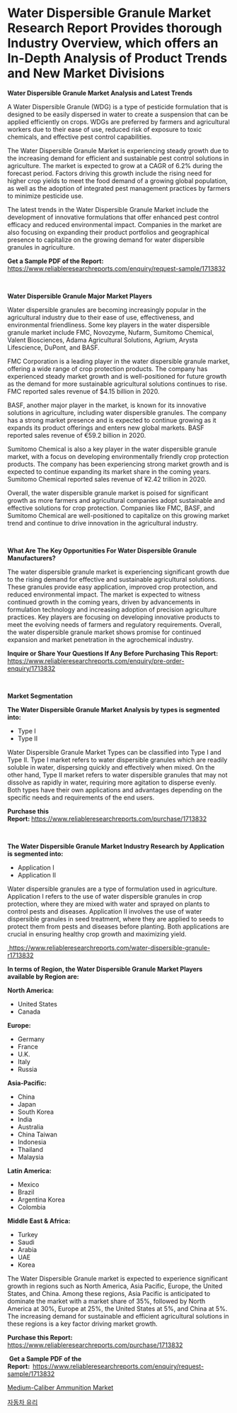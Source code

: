 <p><h1>Water Dispersible Granule Market Research Report Provides thorough Industry Overview, which offers an In-Depth Analysis of Product Trends and New Market Divisions</h1></p><p><strong>Water Dispersible Granule Market Analysis and Latest Trends</strong></p>
<p><p>A Water Dispersible Granule (WDG) is a type of pesticide formulation that is designed to be easily dispersed in water to create a suspension that can be applied efficiently on crops. WDGs are preferred by farmers and agricultural workers due to their ease of use, reduced risk of exposure to toxic chemicals, and effective pest control capabilities.</p><p>The Water Dispersible Granule Market is experiencing steady growth due to the increasing demand for efficient and sustainable pest control solutions in agriculture. The market is expected to grow at a CAGR of 6.2% during the forecast period. Factors driving this growth include the rising need for higher crop yields to meet the food demand of a growing global population, as well as the adoption of integrated pest management practices by farmers to minimize pesticide use.</p><p>The latest trends in the Water Dispersible Granule Market include the development of innovative formulations that offer enhanced pest control efficacy and reduced environmental impact. Companies in the market are also focusing on expanding their product portfolios and geographical presence to capitalize on the growing demand for water dispersible granules in agriculture.</p></p>
<p><strong>Get a Sample PDF of the Report:&nbsp;</strong> <a href="https://www.reliableresearchreports.com/enquiry/request-sample/1713832">https://www.reliableresearchreports.com/enquiry/request-sample/1713832</a></p>
<p>&nbsp;</p>
<p><strong>Water Dispersible Granule Major Market Players</strong></p>
<p><p>Water dispersible granules are becoming increasingly popular in the agricultural industry due to their ease of use, effectiveness, and environmental friendliness. Some key players in the water dispersible granule market include FMC, Novozyme, Nufarm, Sumitomo Chemical, Valent Biosciences, Adama Agricultural Solutions, Agrium, Arysta Lifescience, DuPont, and BASF.</p><p>FMC Corporation is a leading player in the water dispersible granule market, offering a wide range of crop protection products. The company has experienced steady market growth and is well-positioned for future growth as the demand for more sustainable agricultural solutions continues to rise. FMC reported sales revenue of $4.15 billion in 2020.</p><p>BASF, another major player in the market, is known for its innovative solutions in agriculture, including water dispersible granules. The company has a strong market presence and is expected to continue growing as it expands its product offerings and enters new global markets. BASF reported sales revenue of €59.2 billion in 2020.</p><p>Sumitomo Chemical is also a key player in the water dispersible granule market, with a focus on developing environmentally friendly crop protection products. The company has been experiencing strong market growth and is expected to continue expanding its market share in the coming years. Sumitomo Chemical reported sales revenue of ¥2.42 trillion in 2020.</p><p>Overall, the water dispersible granule market is poised for significant growth as more farmers and agricultural companies adopt sustainable and effective solutions for crop protection. Companies like FMC, BASF, and Sumitomo Chemical are well-positioned to capitalize on this growing market trend and continue to drive innovation in the agricultural industry.</p></p>
<p>&nbsp;</p>
<p><strong>What Are The Key Opportunities For Water Dispersible Granule Manufacturers?</strong></p>
<p><p>The water dispersible granule market is experiencing significant growth due to the rising demand for effective and sustainable agricultural solutions. These granules provide easy application, improved crop protection, and reduced environmental impact. The market is expected to witness continued growth in the coming years, driven by advancements in formulation technology and increasing adoption of precision agriculture practices. Key players are focusing on developing innovative products to meet the evolving needs of farmers and regulatory requirements. Overall, the water dispersible granule market shows promise for continued expansion and market penetration in the agrochemical industry.</p></p>
<p><strong>Inquire or Share Your Questions If Any Before Purchasing This Report:</strong> <a href="https://www.reliableresearchreports.com/enquiry/pre-order-enquiry/1713832">https://www.reliableresearchreports.com/enquiry/pre-order-enquiry/1713832</a></p>
<p>&nbsp;</p>
<p><strong>Market Segmentation</strong></p>
<p><strong>The Water Dispersible Granule Market Analysis by types is segmented into:</strong></p>
<p><ul><li>Type I</li><li>Type II</li></ul></p>
<p><p>Water Dispersible Granule Market Types can be classified into Type I and Type II. Type I market refers to water dispersible granules which are readily soluble in water, dispersing quickly and effectively when mixed. On the other hand, Type II market refers to water dispersible granules that may not dissolve as rapidly in water, requiring more agitation to disperse evenly. Both types have their own applications and advantages depending on the specific needs and requirements of the end users.</p></p>
<p><strong>Purchase this Report:&nbsp;</strong><a href="https://www.reliableresearchreports.com/purchase/1713832">https://www.reliableresearchreports.com/purchase/1713832</a></p>
<p>&nbsp;</p>
<p><strong>The Water Dispersible Granule Market Industry Research by Application is segmented into:</strong></p>
<p><ul><li>Application I</li><li>Application II</li></ul></p>
<p><p>Water dispersible granules are a type of formulation used in agriculture. Application I refers to the use of water dispersible granules in crop protection, where they are mixed with water and sprayed on plants to control pests and diseases. Application II involves the use of water dispersible granules in seed treatment, where they are applied to seeds to protect them from pests and diseases before planting. Both applications are crucial in ensuring healthy crop growth and maximizing yield.</p></p>
<p><a href="https://www.reliableresearchreports.com/water-dispersible-granule-r1713832">&nbsp;https://www.reliableresearchreports.com/water-dispersible-granule-r1713832</a></p>
<p><strong>In terms of Region, the Water Dispersible Granule Market Players available by Region are:</strong></p>
<p>
    <p> <strong> North America: </strong>
        <ul>
            <li>United States</li>
            <li>Canada</li>
        </ul>
        </p> 
    <p> <strong> Europe: </strong>
        <ul>
            <li>Germany</li>
            <li>France</li>
            <li>U.K.</li>
            <li>Italy</li>
            <li>Russia</li>
        </ul>
        </p> 
    <p> <strong> Asia-Pacific: </strong>
        <ul>
            <li>China</li>
            <li>Japan</li>
            <li>South Korea</li>
            <li>India</li>
            <li>Australia</li>
            <li>China Taiwan</li>
            <li>Indonesia</li>
            <li>Thailand</li>
            <li>Malaysia</li>
        </ul>
        </p> 
    <p> <strong> Latin America: </strong>
        <ul>
            <li>Mexico</li>
            <li>Brazil</li>
            <li>Argentina Korea</li>
            <li>Colombia</li>
        </ul>
        </p> 
    <p> <strong> Middle East & Africa: </strong>
        <ul>
            <li>Turkey</li>
            <li>Saudi</li>
            <li>Arabia</li>
            <li>UAE</li>
            <li>Korea</li>
        </ul>
    </p>
    </p>
<p><p>The Water Dispersible Granule market is expected to experience significant growth in regions such as North America, Asia Pacific, Europe, the United States, and China. Among these regions, Asia Pacific is anticipated to dominate the market with a market share of 35%, followed by North America at 30%, Europe at 25%, the United States at 5%, and China at 5%. The increasing demand for sustainable and efficient agricultural solutions in these regions is a key factor driving market growth.</p></p>
<p><strong>Purchase this Report: </strong><a href="https://www.reliableresearchreports.com/purchase/1713832">https://www.reliableresearchreports.com/purchase/1713832</a></p>
<p>&nbsp;<strong>Get a Sample PDF of the Report:&nbsp;&nbsp;</strong><a href="https://www.reliableresearchreports.com/enquiry/request-sample/1713832">https://www.reliableresearchreports.com/enquiry/request-sample/1713832</a></p>
<p><strong></strong></p>
<p><p><a href="https://medium.com/@rontaybrewer02024/insights-into-the-medium-caliber-ammunition-industry-market-financial-status-market-size-and-b7efe66f29de">Medium-Caliber Ammunition Market</a></p><p><a href="https://github.com/vdhdwjyp90142/Market-Research-Report-List-3/blob/main/2295248668.md">자동차 유리</a></p></p>